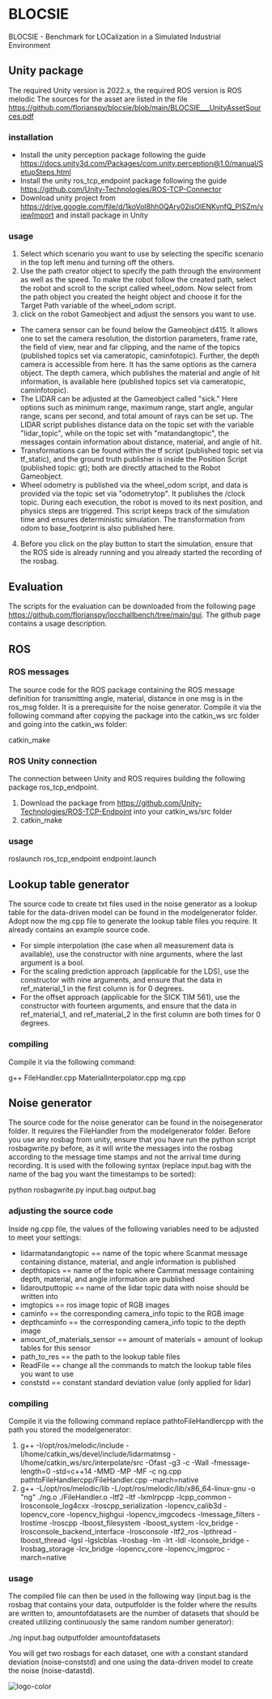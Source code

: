 # BLOCSIE
BLOCSIE - Benchmark for LOCalization in a Simulated Industrial Environment
## Unity package
The required Unity version is 2022.x, the required ROS version is ROS melodic
The sources for the asset are listed in the file https://github.com/florianspy/blocsie/blob/main/BLOCSIE___UnityAssetSources.pdf

### installation
* Install the unity perception package following the guide https://docs.unity3d.com/Packages/com.unity.perception@1.0/manual/SetupSteps.html
* Install the unity ros_tcp_endpoint package following the guide https://github.com/Unity-Technologies/ROS-TCP-Connector
* Download unity project from
https://drive.google.com/file/d/1koVoI8hh0QAry02isOlENKvnfQ_PISZm/viewImport and install package in Unity 
### usage
1. Select which scenario you want to use by selecting the specific scenario in the top left menu and turning off the others.
2. Use the path creator object to specify the path through the environment as well as the speed.
To make the robot follow the created path, select the robot and scroll to the script called wheel_odom. Now select from the path object you created the height object and choose it for the Target Path variable of the wheel_odom script. 
3. click on the robot Gameobject and adjust the sensors you want to use.
* The camera sensor can be found below the Gameobject d415. It allows one to set the camera resolution, the distortion parameters, frame rate, the field of view, near and far clipping, and the name of the topics (published topics set via cameratopic, caminfotopic).
Further, the depth camera is accessible from here. It has the same options as the camera object. The depth camera, which publishes the material and angle of hit information, is available here (published topics set via cameratopic, caminfotopic).
* The LIDAR can be adjusted at the Gameobject called "sick." Here options such as minimum range, maximum range, start angle, angular range, scans per second, and total amount of rays can be set up. The LIDAR script publishes distance data on the topic set with the variable "lidar_topic", while on the topic set with "matandangtopic", the messages contain information about distance, material, and angle of hit.
* Transformations can be found within the tf script (published topic set via tf_static), and the ground truth publisher is inside the Position Script (published topic: gt); both are directly attached to the Robot Gameobject.
*  Wheel odometry is published via the wheel_odom script, and data is provided via the topic set via "odometrytop". It publishes the /clock topic. During each execution, the robot is moved to its next position, and physics steps are triggered. This script keeps track of the simulation time and ensures deterministic simulation. The transformation from odom to base_footprint is also published here.
4. Before you click on the play button to start the simulation, ensure that the ROS side is already running and you already started the recording of the rosbag.
## Evaluation
The scripts for the evaluation can be downloaded from the following page https://github.com/florianspy/locchallbench/tree/main/gui. The github page contains a usage description.
## ROS 
### ROS messages
The source code for the ROS package containing the ROS message definition for transmitting angle, material, distance in one msg is in the ros_msg folder. It is a prerequisite for the noise generator. Compile it via the following command after copying the package into the catkin_ws src folder and going into the catkin_ws folder:

catkin_make
### ROS Unity connection
The connection between Unity and ROS requires building the following package ros_tcp_endpoint.
1. Download the package from  https://github.com/Unity-Technologies/ROS-TCP-Endpoint into your catkin_ws/src folder
2. catkin_make
### usage 
roslaunch ros_tcp_endpoint endpoint.launch

## Lookup table generator 
The source code to create txt files used in the noise generator as a lookup table for the data-driven model can be found in the modelgenerator folder.
Adopt now the mg.cpp file to generate the lookup table files you require. It already contains an example source code.
* For simple interpolation (the case when all measurement data is available), use the constructor with nine arguments, where the last argument is a bool.
* For the scaling prediction approach (applicable for the LDS), use the constructor with nine arguments, and ensure that the data in ref_material_1 in the first column is for 0 degrees.
* For the offset approach (applicable for the SICK TIM 561), use the constructor with fourteen arguments, and ensure that the data in ref_material_1, and ref_material_2 in the first column are both times for 0 degrees.
### compiling
Compile it via the following command:

g++ FileHandler.cpp MaterialInterpolator.cpp mg.cpp

## Noise generator 
The source code for the noise generator can be found in the noisegenerator folder. It requires the FileHandler from the modelgenerator folder. Before you use any rosbag from unity, ensure that you have run the python script rosbagwrite.py before, as it will write the messages into the rosbag according to the message time stamps and not the arrival time during recording. It is used with the following syntax (replace input.bag with the name of the bag you want the timestamps to be sorted):

python rosbagwrite.py input.bag output.bag
### adjusting the source code
Inside ng.cpp file, the values of the following variables need to be adjusted to meet your settings:
* lidarmatandangtopic == name of the topic where Scanmat message containing distance, material, and angle information is published
* depthtopics == name of the topic where Cammat message containing depth, material, and angle information are published
* lidaroutputtopic == name of the lidar topic data with noise should be written into
* imgtopics == ros image topic of RGB images
* caminfo == the corresponding camera_info topic to the RGB image
* depthcaminfo == the corresponding camera_info topic to the depth image
* amount_of_materials_sensor == amount of materials = amount of lookup tables for this sensor
* path_to_res == the path to the lookup table files
* ReadFile == change all the commands to match the lookup table files you want to use
* conststd == constant standard deviation value (only applied for lidar)

### compiling

Compile it via the following command replace pathtoFileHandlercpp with the path you stored the modelgenerator:

1. g++  -I/opt/ros/melodic/include -I/home/catkin_ws/devel/include/lidarmatmsg -I/home/catkin_ws/src/interpolate/src -Ofast -g3 -c -Wall -fmessage-length=0 -std=c++14 -MMD -MP -MF  -c ng.cpp pathtoFileHandlercpp/FileHandler.cpp  -march=native
2. g++ -L/opt/ros/melodic/lib -L/opt/ros/melodic/lib/x86_64-linux-gnu -o "ng" ./ng.o ./FileHandler.o  -ltf2 -ltf -lxmlrpcpp -lcpp_common -lrosconsole_log4cxx -lroscpp_serialization -lopencv_calib3d -lopencv_core -lopencv_highgui -lopencv_imgcodecs -lmessage_filters -lrostime -lroscpp -lboost_filesystem -lboost_system -lcv_bridge -lrosconsole_backend_interface -lrosconsole -ltf2_ros -lpthread -lboost_thread -lgsl -lgslcblas -lrosbag  -lm -lrt -ldl -lconsole_bridge  -lrosbag_storage -lcv_bridge -lopencv_core -lopencv_imgproc  -march=native
   
### usage
The compiled file can then be used in the following way (input.bag is the rosbag that contains your data, outputfolder is the folder where the results are written to, amountofdatasets are the number of datasets that should be created utilizing continuously the same random number generator):

./ng input.bag outputfolder amountofdatasets

You will get two rosbags for each dataset, one with a constant standard deviation (noise-conststd) and one using the data-driven model to create the noise (noise-datastd).

![logo-color](https://github.com/florianspy/blocsie/assets/39183098/504c376e-401c-45a2-a8a5-c388fd32ef49)
